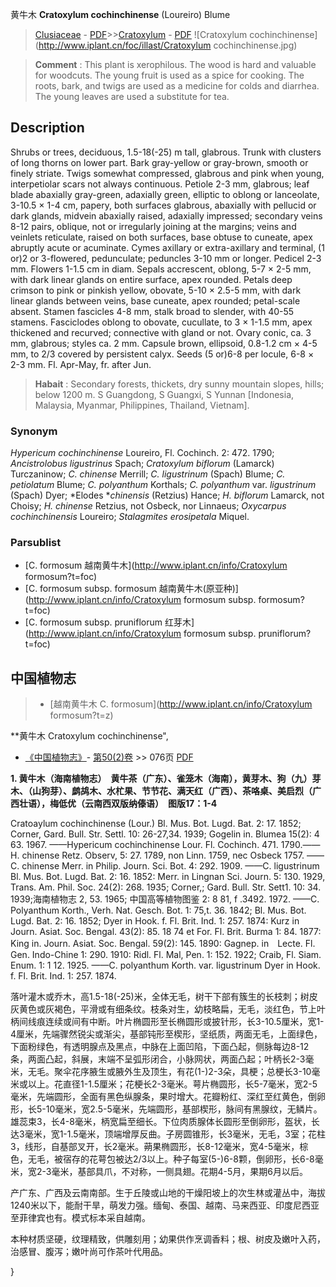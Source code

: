 黄牛木 **Cratoxylum cochinchinense** (Loureiro) Blume

> [Clusiaceae](http://www.iplant.cn/info/Clusiaceae?t=foc) - [PDF](http://www.iplant.cn/foc/pdf/Clusiaceae.pdf)>>[Cratoxylum](http://www.iplant.cn/info/Cratoxylum?t=foc) - [PDF](http://www.iplant.cn/foc/pdf/Cratoxylum.pdf)
![Cratoxylum cochinchinense](http://www.iplant.cn/foc/illast/Cratoxylum cochinchinense.jpg)


> **Comment** : 
> This plant is xerophilous. The wood is hard and valuable for woodcuts. The young fruit is used as a spice for cooking. The roots, bark, and twigs are used as a medicine for colds and diarrhea. The young leaves are used a substitute for tea.

## Description

Shrubs or trees, deciduous, 1.5-18(-25) m tall, glabrous. Trunk with clusters of long thorns on lower part. Bark gray-yellow or gray-brown, smooth or finely striate. Twigs somewhat compressed, glabrous and pink when young, interpetiolar scars not always continuous. Petiole 2-3 mm, glabrous; leaf blade abaxially gray-green, adaxially green, elliptic to oblong or lanceolate, 3-10.5 × 1-4 cm, papery, both surfaces glabrous, abaxially with pellucid or dark glands, midvein abaxially raised, adaxially impressed; secondary veins 8-12 pairs, oblique, not or irregularly joining at the margins; veins and veinlets reticulate, raised on both surfaces, base obtuse to cuneate, apex abruptly acute or acuminate. Cymes axillary or extra-axillary and terminal, (1 or)2 or 3-flowered, pedunculate; peduncles 3-10 mm or longer. Pedicel 2-3 mm. Flowers 1-1.5 cm in diam. Sepals accrescent, oblong, 5-7 × 2-5 mm, with dark linear glands on entire surface, apex rounded. Petals deep crimson to pink or pinkish yellow, obovate, 5-10 × 2.5-5 mm, with dark linear glands between veins, base cuneate, apex rounded; petal-scale absent. Stamen fascicles 4-8 mm, stalk broad to slender, with 40-55 stamens. Fasciclodes oblong to obovate, cucullate, to 3 × 1-1.5 mm, apex thickened and recurved; connective with gland or not. Ovary conic, ca. 3 mm, glabrous; styles ca. 2 mm. Capsule brown, ellipsoid, 0.8-1.2 cm × 4-5 mm, to 2/3 covered by persistent calyx. Seeds (5 or)6-8 per locule, 6-8 × 2-3 mm. Fl. Apr-May, fr. after Jun.


> **Habait** : 
> Secondary forests, thickets, dry sunny mountain slopes, hills; below 1200 m. S Guangdong, S Guangxi, S Yunnan [Indonesia, Malaysia, Myanmar, Philippines, Thailand, Vietnam].

### Synonym
*Hypericum cochinchinense* Loureiro, Fl. Cochinch. 2: 472. 1790; *Ancistrolobus ligustrinus* Spach; *Cratoxylum biflorum* (Lamarck) Turczaninow; *C. chinense* Merrill; *C. ligustrinum* (Spach) Blume; *C. petiolatum* Blume; *C. polyanthum* Korthals; *C. polyanthum* var. *ligustrinum* (Spach) Dyer; *Elodes **chinensis* (Retzius) Hance; *H. biflorum* Lamarck, not Choisy; *H. chinense* Retzius, not Osbeck, nor Linnaeus; *Oxycarpus cochinchinensis* Loureiro; *Stalagmites erosipetala* Miquel.



### Parsublist

* [C.  formosum  越南黄牛木](http://www.iplant.cn/info/Cratoxylum formosum?t=foc)
* [C.  formosum subsp. formosum  越南黄牛木(原亚种)](http://www.iplant.cn/info/Cratoxylum formosum subsp. formosum?t=foc)
* [C.  formosum subsp. pruniflorum  红芽木](http://www.iplant.cn/info/Cratoxylum formosum subsp. pruniflorum?t=foc)

## 中国植物志

> * [越南黄牛木  C.  formosum](http://www.iplant.cn/info/Cratoxylum formosum?t=z)


**黄牛木 Cratoxylum cochinchinense",



* [《中国植物志》](http://www.iplant.cn/frps)- [第50(2)卷](http://www.iplant.cn/frps/vol/50(2)) >> 076页 [PDF](http://www.iplant.cn/frps/pdf/50(2)/076.pdf)


**1. 黄牛木（海南植物志）　黄牛茶（广东）、雀笼木（海南），黄芽木、狗（九）芽木、（山狗芽）、鹧鸪木、水杧果、节节花、满天红（广西）、茶咯桌、美启烈（广西壮语），梅低优（云南西双版纳傣语）　图版17：1-4**

Cratoaylum cochinchinense (Lour.) Bl. Mus. Bot. Lugd. Bat. 2: 17. 1852; Corner, Gard. Bull. Str. Settl. 10: 26-27,34. 1939; Gogelin in. Blumea 15(2): 4 63. 1967. ——Hypericum cochinchinense Lour. Fl. Cochinch. 471. 1790.——H. chinense Retz. Observ, 5: 27. 1789, non Linn. 1759, nec Osbeck 1757. ——C. chinense Merr. in Philip. Journ. Sci. Bot. 4: 292. 1909. ——C. ligustrinum Bl. Mus. Bot. Lugd. Bat. 2: 16. 1852: Merr. in Lingnan Sci. Journ. 5: 130. 1929, Trans. Am. Phil. Soc. 24(2): 268. 1935; Corner,; Gard. Bull. Str. Sett1. 10: 34. 1939;海南植物志 2, 53. 1965; 中国高等植物图鉴 2: 8 81, f .3492. 1972. ——C. Polyanthum Korth., Verh. Nat. Gesch. Bot. 1: 75,t. 36. 1842; Bl. Mus. Bot. Lugd. Bat. 2: 16. 1852; Dyer in Hook. f. Fl. Brit. Ind. 1: 257. 1874: Kurz in Journ. Asiat. Soc. Bengal. 43(2): 85. 18 74 et For. Fl. Brit. Burma 1: 84. 1877: King in. Journ. Asiat. Soc. Bengal. 59(2): 145. 1890: Gagnep. in　Lecte. Fl. Gen. Indo-Chine 1: 290. 1910: Ridl. Fl. Mal, Pen. 1: 152. 1922; Craib, Fl. Siam. Enum. 1: 1 12. 1925. ——C. polyanthum Korth. var. ligustrinum Dyer in Hook. f. Fl. Brit. Ind. 1: 257. 1874.

落叶灌木或乔木，高1.5-18(-25)米，全体无毛，树干下部有簇生的长枝刺；树皮灰黄色或灰褐色，平滑或有细条纹。枝条对生，幼枝略扁，无毛，淡红色，节上叶柄间线痕连续或间有中断。叶片椭圆形至长椭圆形或披针形，长3-10.5厘米，宽1-4厘米，先端骤然锐尖或渐尖，基部钝形至楔形，坚纸质，两面无毛，上面绿色，下面粉绿色，有透明腺点及黑点，中脉在上面凹陷，下面凸起，侧脉每边8-12条，两面凸起，斜展，末端不呈弧形闭合，小脉网状，两面凸起；叶柄长2-3毫米，无毛。聚伞花序腋生或腋外生及顶生，有花(1-)2-3朵，具梗；总梗长3-10毫米或以上。花直径1-1.5厘米；花梗长2-3毫米。萼片椭圆形，长5-7毫米，宽2-5毫米，先端圆形，全面有黑色纵腺条，果时增大。花瓣粉红、深红至红黄色，倒卵形，长5-10毫米，宽2.5-5毫米，先端圆形，基部楔形，脉间有黑腺纹，无鳞片。雄蕊束3，长4-8毫米，柄宽扁至细长。下位肉质腺体长圆形至倒卵形，盔状，长达3毫米，宽1-1.5毫米，顶端增厚反曲。子房圆锥形，长3毫米，无毛，3室；花柱3，线形，自基部叉开，长2毫米。蒴果椭圆形，长8-12毫米，宽4-5毫米，棕色，无毛，被宿存的花萼包被达2/3以上。种子每室(5-)6-8颗，倒卵形，长6-8毫米，宽2-3毫米，基部具爪，不对称，一侧具翅。花期4-5月，果期6月以后。

产广东、广西及云南南部。生于丘陵或山地的干燥阳坡上的次生林或灌丛中，海拔1240米以下，能耐干旱，萌发力强。缅甸、泰国、越南、马来西亚、印度尼西亚至菲律宾也有。模式标本采自越南。

本种材质坚硬，纹理精致，供雕刻用；幼果供作烹调香料；根、树皮及嫩叶入药，治感冒、腹泻；嫩叶尚可作茶叶代用品。



}
